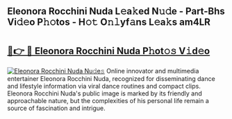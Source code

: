 ## Eleonora Rocchini Nuda L𝚎a𝚔ed N𝚞𝚍e - Part-Bhs Vi𝚍𝚎o P𝚑𝚘tos - H𝚘𝚝 O𝚗𝚕yf𝚊ns L𝚎a𝚔s am4LR

# <h2><a href="http://kfcbz5k.oniu.top/?m=Eleonora+Rocchini+Nuda">🔗👉 🔴 Eleonora Rocchini Nuda P𝚑ot𝚘𝚜 V𝚒d𝚎o</a></h2>

[![Eleonora Rocchini Nuda Nu𝚍e𝚜](https://i.imgur.com/0qMVB7G.gif)](http://kfcbz5k.oniu.top/?m=Eleonora+Rocchini+Nuda)
Online innovator and multimedia entertainer Eleonora Rocchini Nuda, recognized for disseminating dance and lifestyle information via viral dance routines and compact clips. Eleonora Rocchini Nuda's public image is marked by its friendly and approachable nature, but the complexities of his personal life remain a source of fascination and intrigue.  

